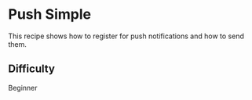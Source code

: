 # Push Simple

This recipe shows how to register for push notifications and how to send them.

## Difficulty
Beginner